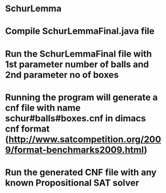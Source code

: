 # SchurLemma
# Compile SchurLemmaFinal.java file
# Run the SchurLemmaFinal file with 1st parameter number of balls and 2nd parameter no of boxes
# Running the program will generate a cnf file with name schur#balls#boxes.cnf in dimacs cnf format (http://www.satcompetition.org/2009/format-benchmarks2009.html)
# Run the generated CNF file with any known Propositional SAT solver